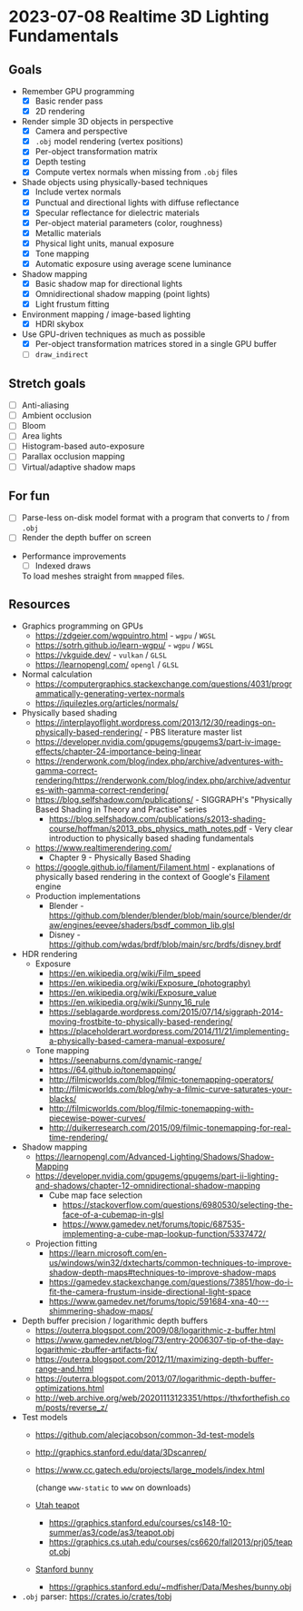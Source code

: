 # 2023-07-08 Realtime 3D Lighting Fundamentals

## Goals

* Remember GPU programming
  * [x] Basic render pass
  * [x] 2D rendering
* Render simple 3D objects in perspective
  * [x] Camera and perspective
  * [x] `.obj` model rendering (vertex positions)
  * [x] Per-object transformation matrix
  * [x] Depth testing
  * [x] Compute vertex normals when missing from `.obj` files
* Shade objects using physically-based techniques
  * [x] Include vertex normals
  * [x] Punctual and directional lights with diffuse reflectance
  * [x] Specular reflectance for dielectric materials
  * [x] Per-object material parameters (color, roughness)
  * [x] Metallic materials
  * [x] Physical light units, manual exposure
  * [x] Tone mapping
  * [x] Automatic exposure using average scene luminance
* Shadow mapping
  * [x] Basic shadow map for directional lights
  * [x] Omnidirectional shadow mapping (point lights)
  * [x] Light frustum fitting
* Environment mapping / image-based lighting
  * [x] HDRI skybox
* Use GPU-driven techniques as much as possible
  * [x] Per-object transformation matrices stored in a single GPU buffer
  * [ ] `draw_indirect`

## Stretch goals

* [ ] Anti-aliasing
* [ ] Ambient occlusion
* [ ] Bloom
* [ ] Area lights
* [ ] Histogram-based auto-exposure
* [ ] Parallax occlusion mapping
* [ ] Virtual/adaptive shadow maps

## For fun

* [ ] Parse-less on-disk model format with a program that converts to / from `.obj`
* [ ] Render the depth buffer on screen
* Performance improvements
  * [ ] Indexed draws

  To load meshes straight from `mmap`ped files.

## Resources

* Graphics programming on GPUs
  * <https://zdgeier.com/wgpuintro.html> - `wgpu` / `WGSL`
  * <https://sotrh.github.io/learn-wgpu/> - `wgpu` / `WGSL`
  * <https://vkguide.dev/> - `vulkan` / `GLSL`
  * <https://learnopengl.com/> `opengl` / `GLSL`
* Normal calculation
  * <https://computergraphics.stackexchange.com/questions/4031/programmatically-generating-vertex-normals>
  * <https://iquilezles.org/articles/normals/>
* Physically based shading
  * <https://interplayoflight.wordpress.com/2013/12/30/readings-on-physically-based-rendering/> -
    PBS literature master list 
  * <https://developer.nvidia.com/gpugems/gpugems3/part-iv-image-effects/chapter-24-importance-being-linear>
  * <https://renderwonk.com/blog/index.php/archive/adventures-with-gamma-correct-rendering/https://renderwonk.com/blog/index.php/archive/adventures-with-gamma-correct-rendering/>
  * <https://blog.selfshadow.com/publications/> - SIGGRAPH's "Physically Based Shading in Theory and
    Practise" series
    * <https://blog.selfshadow.com/publications/s2013-shading-course/hoffman/s2013_pbs_physics_math_notes.pdf> -
      Very clear introduction to physically based shading fundamentals
  * <https://www.realtimerendering.com/>
    * Chapter 9 - Physically Based Shading
  * <https://google.github.io/filament/Filament.html> - explanations of physically based rendering
    in the context of Google's [Filament](https://google.github.io/filament/) engine
  * Production implementations
    * Blender - <https://github.com/blender/blender/blob/main/source/blender/draw/engines/eevee/shaders/bsdf_common_lib.glsl>
    * Disney - <https://github.com/wdas/brdf/blob/main/src/brdfs/disney.brdf>
* HDR rendering
  * Exposure
    * <https://en.wikipedia.org/wiki/Film_speed>
    * <https://en.wikipedia.org/wiki/Exposure_(photography)>
    * <https://en.wikipedia.org/wiki/Exposure_value>
    * <https://en.wikipedia.org/wiki/Sunny_16_rule>
    * <https://seblagarde.wordpress.com/2015/07/14/siggraph-2014-moving-frostbite-to-physically-based-rendering/>
    * <https://placeholderart.wordpress.com/2014/11/21/implementing-a-physically-based-camera-manual-exposure/>
  * Tone mapping
    * <https://seenaburns.com/dynamic-range/>
    * <https://64.github.io/tonemapping/>
    * <http://filmicworlds.com/blog/filmic-tonemapping-operators/>
    * <http://filmicworlds.com/blog/why-a-filmic-curve-saturates-your-blacks/>
    * <http://filmicworlds.com/blog/filmic-tonemapping-with-piecewise-power-curves/>
    * <http://duikerresearch.com/2015/09/filmic-tonemapping-for-real-time-rendering/>
* Shadow mapping
  * <https://learnopengl.com/Advanced-Lighting/Shadows/Shadow-Mapping>
  * <https://developer.nvidia.com/gpugems/gpugems/part-ii-lighting-and-shadows/chapter-12-omnidirectional-shadow-mapping>
    * Cube map face selection
      * <https://stackoverflow.com/questions/6980530/selecting-the-face-of-a-cubemap-in-glsl>
      * <https://www.gamedev.net/forums/topic/687535-implementing-a-cube-map-lookup-function/5337472/>
  * Projection fitting
    * <https://learn.microsoft.com/en-us/windows/win32/dxtecharts/common-techniques-to-improve-shadow-depth-maps#techniques-to-improve-shadow-maps>
    * <https://gamedev.stackexchange.com/questions/73851/how-do-i-fit-the-camera-frustum-inside-directional-light-space>
    * <https://www.gamedev.net/forums/topic/591684-xna-40---shimmering-shadow-maps/>
* Depth buffer precision / logarithmic depth buffers
  * <https://outerra.blogspot.com/2009/08/logarithmic-z-buffer.html>
  * <https://www.gamedev.net/blog/73/entry-2006307-tip-of-the-day-logarithmic-zbuffer-artifacts-fix/>
  * <https://outerra.blogspot.com/2012/11/maximizing-depth-buffer-range-and.html>
  * <https://outerra.blogspot.com/2013/07/logarithmic-depth-buffer-optimizations.html>
  * <http://web.archive.org/web/20201113123351/https://thxforthefish.com/posts/reverse_z/>
* Test models
  * <https://github.com/alecjacobson/common-3d-test-models>
  * <http://graphics.stanford.edu/data/3Dscanrep/>
  * <https://www.cc.gatech.edu/projects/large_models/index.html>

    (change `www-static` to `www` on downloads)
  * [Utah teapot](https://en.wikipedia.org/wiki/Utah_teapot)
    * <https://graphics.stanford.edu/courses/cs148-10-summer/as3/code/as3/teapot.obj>
    * <https://graphics.cs.utah.edu/courses/cs6620/fall2013/prj05/teapot.obj>
  * [Stanford bunny](https://en.wikipedia.org/wiki/Stanford_bunny)
    * <https://graphics.stanford.edu/~mdfisher/Data/Meshes/bunny.obj>
* `.obj` parser: <https://crates.io/crates/tobj>